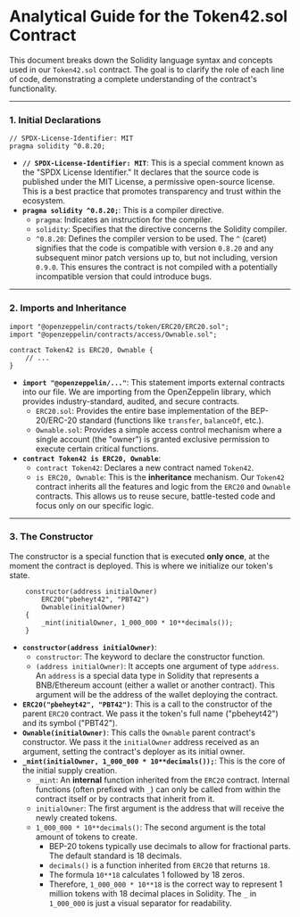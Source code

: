 # Analytical Guide for the Token42.sol Contract

This document breaks down the Solidity language syntax and concepts used in our `Token42.sol` contract. The goal is to clarify the role of each line of code, demonstrating a complete understanding of the contract's functionality.

---

### 1. Initial Declarations

```solidity
// SPDX-License-Identifier: MIT
pragma solidity ^0.8.20;
```

-   **`// SPDX-License-Identifier: MIT`**: This is a special comment known as the "SPDX License Identifier." It declares that the source code is published under the MIT License, a permissive open-source license. This is a best practice that promotes transparency and trust within the ecosystem.
-   **`pragma solidity ^0.8.20;`**: This is a compiler directive.
    -   `pragma`: Indicates an instruction for the compiler.
    -   `solidity`: Specifies that the directive concerns the Solidity compiler.
    -   `^0.8.20`: Defines the compiler version to be used. The `^` (caret) signifies that the code is compatible with version `0.8.20` and any subsequent minor patch versions up to, but not including, version `0.9.0`. This ensures the contract is not compiled with a potentially incompatible version that could introduce bugs.

---

### 2. Imports and Inheritance

```solidity
import "@openzeppelin/contracts/token/ERC20/ERC20.sol";
import "@openzeppelin/contracts/access/Ownable.sol";

contract Token42 is ERC20, Ownable {
    // ...
}
```

-   **`import "@openzeppelin/..."`**: This statement imports external contracts into our file. We are importing from the OpenZeppelin library, which provides industry-standard, audited, and secure contracts.
    -   `ERC20.sol`: Provides the entire base implementation of the BEP-20/ERC-20 standard (functions like `transfer`, `balanceOf`, etc.).
    -   `Ownable.sol`: Provides a simple access control mechanism where a single account (the "owner") is granted exclusive permission to execute certain critical functions.
-   **`contract Token42 is ERC20, Ownable`**:
    -   `contract Token42`: Declares a new contract named `Token42`.
    -   `is ERC20, Ownable`: This is the **inheritance** mechanism. Our `Token42` contract inherits all the features and logic from the `ERC20` and `Ownable` contracts. This allows us to reuse secure, battle-tested code and focus only on our specific logic.

---

### 3. The Constructor

The constructor is a special function that is executed **only once**, at the moment the contract is deployed. This is where we initialize our token's state.

```solidity
    constructor(address initialOwner)
        ERC20("pbeheyt42", "PBT42")
        Ownable(initialOwner)
    {
        _mint(initialOwner, 1_000_000 * 10**decimals());
    }
```

-   **`constructor(address initialOwner)`**:
    -   `constructor`: The keyword to declare the constructor function.
    -   `(address initialOwner)`: It accepts one argument of type `address`. An `address` is a special data type in Solidity that represents a BNB/Ethereum account (either a wallet or another contract). This argument will be the address of the wallet deploying the contract.
-   **`ERC20("pbeheyt42", "PBT42")`**: This is a call to the constructor of the parent `ERC20` contract. We pass it the token's full name ("pbeheyt42") and its symbol ("PBT42").
-   **`Ownable(initialOwner)`**: This calls the `Ownable` parent contract's constructor. We pass it the `initialOwner` address received as an argument, setting the contract's deployer as its initial owner.
-   **`_mint(initialOwner, 1_000_000 * 10**decimals());`**: This is the core of the initial supply creation.
    -   `_mint`: An **internal** function inherited from the `ERC20` contract. Internal functions (often prefixed with `_`) can only be called from within the contract itself or by contracts that inherit from it.
    -   `initialOwner`: The first argument is the address that will receive the newly created tokens.
    -   `1_000_000 * 10**decimals()`: The second argument is the total amount of tokens to create.
        -   BEP-20 tokens typically use decimals to allow for fractional parts. The default standard is 18 decimals.
        -   `decimals()` is a function inherited from `ERC20` that returns `18`.
        -   The formula `10**18` calculates 1 followed by 18 zeros.
        -   Therefore, `1_000_000 * 10**18` is the correct way to represent 1 million tokens with 18 decimal places in Solidity. The `_` in `1_000_000` is just a visual separator for readability.
